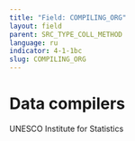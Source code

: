 ```yaml
---
title: "Field: COMPILING_ORG"
layout: field
parent: SRC_TYPE_COLL_METHOD
language: ru
indicator: 4-1-1bc
slug: COMPILING_ORG
---
```

# Data compilers

UNESCO Institute for Statistics